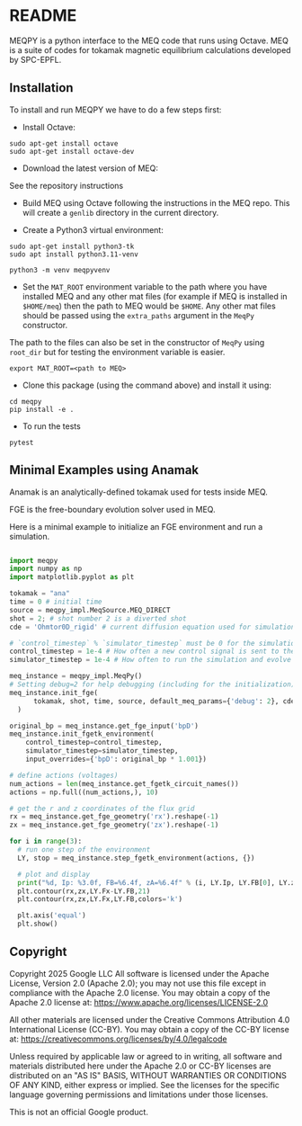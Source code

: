 # README
MEQPY is a python interface to the MEQ code that runs using Octave.
MEQ is a suite of codes for tokamak magnetic equilibrium calculations developed
by SPC-EPFL.

## Installation

To install and run MEQPY we have to do a few steps first:

* Install Octave:
```
sudo apt-get install octave
sudo apt-get install octave-dev
```

* Download the latest version of MEQ:

See the repository instructions

* Build MEQ using Octave following the instructions in the MEQ repo. This will
create a `genlib` directory in the current directory.

* Create a Python3 virtual environment:
```
sudo apt-get install python3-tk
sudo apt install python3.11-venv

python3 -m venv meqpyvenv
```

* Set the `MAT_ROOT` environment variable to the path where you have installed
MEQ and any other mat files (for example if MEQ is installed in `$HOME/meq`)
then the path to MEQ would be `$HOME`. Any other mat files should be passed
using the `extra_paths` argument in the `MeqPy` constructor.

The path to the files can also be set in the constructor of `MeqPy` using
`root_dir` but for testing the environment variable is easier.

```
export MAT_ROOT=<path to MEQ>
```

* Clone this package (using the command above) and install it using:
```
cd meqpy
pip install -e .
```

* To run the tests
```
pytest
```

## Minimal Examples using Anamak
Anamak is an analytically-defined tokamak used for tests inside MEQ.

FGE is the free-boundary evolution solver used in MEQ.

Here is a minimal example to initialize an FGE environment and run a simulation.

```python

import meqpy
import numpy as np
import matplotlib.pyplot as plt

tokamak = "ana"
time = 0 # initial time
source = meqpy_impl.MeqSource.MEQ_DIRECT
shot = 2; # shot number 2 is a diverted shot
cde = 'Ohmtor0D_rigid' # current diffusion equation used for simulation

# `control_timestep` % `simulator_timestep` must be 0 for the simulation to run.
control_timestep = 1e-4 # How often a new control signal is sent to the environment
simulator_timestep = 1e-4 # How often to run the simulation and evolve the simulation state

meq_instance = meqpy_impl.MeqPy()
# Setting debug=2 for help debugging (including for the initialization)
meq_instance.init_fge(
      tokamak, shot, time, source, default_meq_params={'debug': 2}, cde=cde
  )

original_bp = meq_instance.get_fge_input('bpD')
meq_instance.init_fgetk_environment(
    control_timestep=control_timestep,
    simulator_timestep=simulator_timestep,
    input_overrides={'bpD': original_bp * 1.001})

# define actions (voltages)
num_actions = len(meq_instance.get_fgetk_circuit_names())
actions = np.full((num_actions,), 10)

# get the r and z coordinates of the flux grid
rx = meq_instance.get_fge_geometry('rx').reshape(-1)
zx = meq_instance.get_fge_geometry('zx').reshape(-1)

for i in range(3):
  # run one step of the environment
  LY, stop = meq_instance.step_fgetk_environment(actions, {})

  # plot and display
  print("%d, Ip: %3.0f, FB=%6.4f, zA=%6.4f" % (i, LY.Ip, LY.FB[0], LY.zA[0]))
  plt.contour(rx,zx,LY.Fx-LY.FB,21)
  plt.contour(rx,zx,LY.Fx,LY.FB,colors='k')

  plt.axis('equal')
  plt.show()
```

## Copyright

Copyright 2025 Google LLC
All software is licensed under the Apache License, Version 2.0 (Apache 2.0);
you may not use this file except in compliance with the Apache 2.0 license.
You may obtain a copy of the Apache 2.0 license at:
https://www.apache.org/licenses/LICENSE-2.0

All other materials are licensed under the Creative Commons Attribution 4.0
International License (CC-BY). You may obtain a copy of the CC-BY license at:
https://creativecommons.org/licenses/by/4.0/legalcode

Unless required by applicable law or agreed to in writing, all software and
materials distributed here under the Apache 2.0 or CC-BY licenses are
distributed on an "AS IS" BASIS, WITHOUT WARRANTIES OR CONDITIONS OF ANY KIND,
either express or implied. See the licenses for the specific language governing
permissions and limitations under those licenses.

This is not an official Google product.
